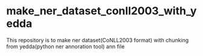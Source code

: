 # make_ner_dataset_conll2003_with_yedda
This repository is to make ner dataset(CoNLL2003 format) with chunking from yedda(python ner annoration tool) ann file
